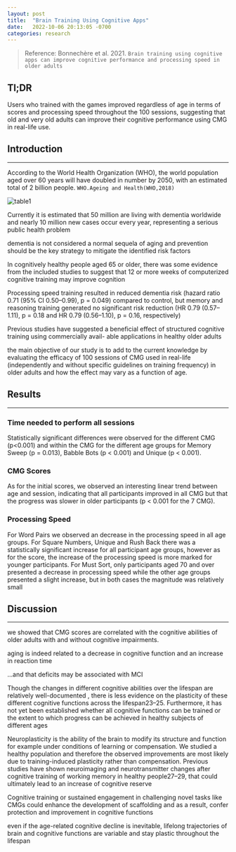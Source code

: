 ```yaml
---
layout: post
title:  "Brain Training Using Cognitive Apps"
date:   2022-10-06 20:13:05 -0700
categories: research
---
```


> Reference: Bonnechère et al. 2021. `Brain training using cognitive apps can improve cognitive performance and processing speed in older adults`

## Tl;DR

Users who trained with the games improved regardless of age in terms of scores and processing speed throughout the 100 sessions, suggesting that old and very old adults can improve their cognitive performance using CMG in real-life use.

## Introduction

---

According to the World Health Organization (WHO), the world population aged over 60 years will have doubled in number by 2050, with an estimated total of 2 billion people. `WHO.Ageing and Health(WHO,2018)`

![table1](/devblog/assets/table1.png)

Currently it is estimated that 50 million are living with dementia worldwide and nearly 10 million new cases occur every year, representing a serious public health problem

dementia is not considered a normal sequela of aging and prevention should be the key strategy to mitigate the identified risk factors

In cognitively healthy people aged 65 or older, there was some evidence from the included studies to suggest that 12 or more weeks of computerized cognitive training may improve cognition

Processing speed training resulted in reduced dementia risk (hazard ratio 0.71 (95% CI 0.50–0.99), p = 0.049) compared to control, but memory and reasoning training generated no significant risk reduction (HR 0.79 (0.57–1.11), p = 0.18 and HR 0.79 (0.56–1.10), p = 0.16, respectively)

Previous studies have suggested a beneficial effect of structured cognitive training using commercially avail- able applications in healthy older adults

the main objective of our study is to add to the current knowledge by evaluating the efficacy of 100 sessions of CMG used in real-life (independently and without specific guidelines on training frequency) in older adults and how the effect may vary as a function of age.

## Results

---

### Time needed to perform all sessions

Statistically significant differences were observed for the different CMG (p<0.001) and within the CMG for the different age groups for Memory Sweep (p = 0.013), Babble Bots (p < 0.001) and Unique (p < 0.001).

### CMG Scores

As for the initial scores, we observed an interesting linear trend between age and session, indicating that all participants improved in all CMG but that the progress was slower in older participants (p < 0.001 for the 7 CMG).

### Processing Speed

For Word Pairs we observed an decrease in the processing speed in all age groups. For Square Numbers, Unique and Rush Back there was a statistically significant increase for all participant age groups, however as for the score, the increase of the processing speed is more marked for younger participants. For Must Sort, only participants aged 70 and over presented a decrease in processing speed while the other age groups presented a slight increase, but in both cases the magnitude was relatively small

## Discussion

---

we showed that CMG scores are correlated with the cognitive abilities of older adults with and without cognitive impairments.

aging is indeed related to a decrease in cognitive function and an increase in reaction time

...and that deficits may be associated with MCI

Though the changes in different cognitive abilities over the lifespan are relatively well-documented , there is less evidence on the plasticity of these different cognitive functions across the lifespan23–25. Furthermore, it has not yet been established whether all cognitive functions can be trained or the extent to which progress can be achieved in healthy subjects of different ages

Neuroplasticity is the ability of the brain to modify its structure and function for example under conditions of learning or compensation. We studied a healthy population and therefore the observed improvements are most likely due to training-induced plasticity rather than compensation. Previous studies have shown neuroimaging and neurotransmitter changes after cognitive training of working memory in healthy people27–29, that could ultimately lead to an increase of cognitive reserve

Cognitive training or sustained engagement in challenging novel tasks like CMGs could enhance the development
of scaffolding and as a result, confer protection and improvement in cognitive functions

even if the age-related cognitive decline is inevitable, lifelong trajectories of brain and cognitive functions are variable and stay plastic throughout the lifespan
